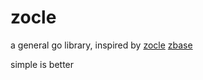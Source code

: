 # zocle
a general go library, inspired by [zocle](https://github.com/zhaoweikid/zocle) [zbase](https://github.com/zhaoweikid/zbase)

simple is better
